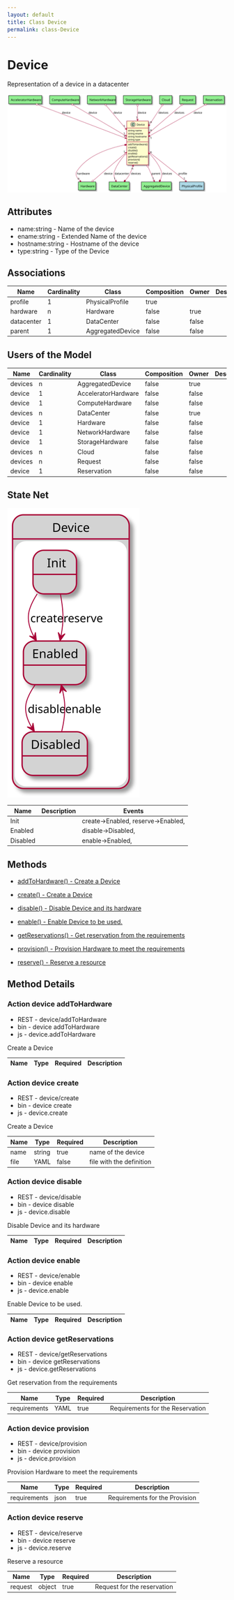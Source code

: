 ```yaml
---
layout: default
title: Class Device
permalink: class-Device
---
```


# Device

Representation of a device in a datacenter

![Logical Diagram](./logical.svg)

## Attributes

* name:string - Name of the device
* ename:string - Extended Name of the device
* hostname:string - Hostname of the device
* type:string - Type of the Device


## Associations

| Name | Cardinality | Class | Composition | Owner | Description |
| --- | --- | --- | --- | --- | --- |
| profile | 1 | PhysicalProfile | true |  |  |
| hardware | n | Hardware | false | true |  |
| datacenter | 1 | DataCenter | false | false |  |
| parent | 1 | AggregatedDevice | false | false |  |


## Users of the Model

| Name | Cardinality | Class | Composition | Owner | Description |
| --- | --- | --- | --- | --- | --- |
| devices | n | AggregatedDevice | false | true |  |
| device | 1 | AcceleratorHardware | false | false |  |
| device | 1 | ComputeHardware | false | false |  |
| devices | n | DataCenter | false | true |  |
| device | 1 | Hardware | false | false |  |
| device | 1 | NetworkHardware | false | false |  |
| device | 1 | StorageHardware | false | false |  |
| devices | n | Cloud | false | false |  |
| devices | n | Request | false | false |  |
| device | 1 | Reservation | false | false |  |



## State Net
![State Net Diagram](./statenet.svg)

| Name | Description | Events |
| --- | --- | --- |
| Init |  | create-&gt;Enabled, reserve-&gt;Enabled,  |
| Enabled |  | disable-&gt;Disabled,  |
| Disabled |  | enable-&gt;Enabled,  |



## Methods

* [addToHardware() - Create a Device](#action-addToHardware)

* [create() - Create a Device](#action-create)

* [disable() - Disable Device and its hardware](#action-disable)

* [enable() - Enable Device to be used.](#action-enable)

* [getReservations() - Get reservation from the requirements](#action-getReservations)

* [provision() - Provision Hardware to meet the requirements](#action-provision)

* [reserve() - Reserve a resource](#action-reserve)


<h2>Method Details</h2>
    
### Action device addToHardware

* REST - device/addToHardware
* bin - device addToHardware
* js - device.addToHardware

Create a Device

| Name | Type | Required | Description |
|---|---|---|---|




### Action device create

* REST - device/create
* bin - device create
* js - device.create

Create a Device

| Name | Type | Required | Description |
|---|---|---|---|
| name | string |true | name of the device |
| file | YAML |false | file with the definition |




### Action device disable

* REST - device/disable
* bin - device disable
* js - device.disable

Disable Device and its hardware

| Name | Type | Required | Description |
|---|---|---|---|




### Action device enable

* REST - device/enable
* bin - device enable
* js - device.enable

Enable Device to be used.

| Name | Type | Required | Description |
|---|---|---|---|




### Action device getReservations

* REST - device/getReservations
* bin - device getReservations
* js - device.getReservations

Get reservation from the requirements

| Name | Type | Required | Description |
|---|---|---|---|
| requirements | YAML |true | Requirements for the Reservation |




### Action device provision

* REST - device/provision
* bin - device provision
* js - device.provision

Provision Hardware to meet the requirements

| Name | Type | Required | Description |
|---|---|---|---|
| requirements | json |true | Requirements for the Provision |




### Action device reserve

* REST - device/reserve
* bin - device reserve
* js - device.reserve

Reserve a resource

| Name | Type | Required | Description |
|---|---|---|---|
| request | object |true | Request for the reservation |





